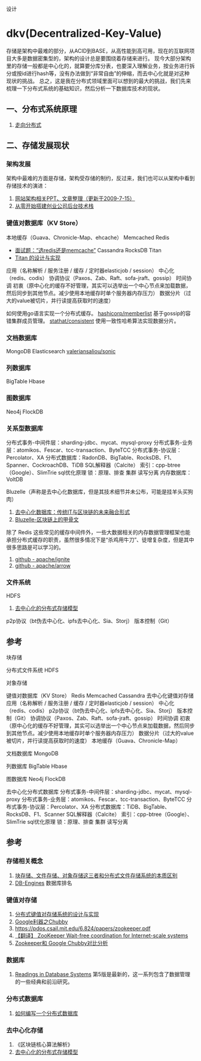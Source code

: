 设计


# dkv(Decentralized-Key-Value)

存储是架构中最难的部分，从ACID到BASE，从高性能到高可用，现在的互联网项目大多是数据密集型的，架构的设计总是要围绕着存储来进行。
现今大部分架构里的存储一般都是中心化的，就算要分库分表，也要深入理解业务，按业务进行拆分或按id进行hash等，没有办法做到“非常自由”的伸缩，而去中心化就是对这种现状的挑战。
总之，这是我在分布式领域里面可以想到的最大的挑战，我们先来梳理一下分布式系统的基础知识，然后分析一下数据库技术的现状。


## 一、分布式系统原理
1. [走向分布式](http://dcaoyuan.github.io/papers/pdfs/Scalability.pdf)


## 二、存储发展现状
### 架构发展
架构中最难的方面是存储，架构受存储的制约，反过来，我们也可以从架构中看到存储技术的演进：
1. [网站架构相关PPT、文章整理（更新于2009-7-15）](http://www.blogjava.net/BlueDavy/archive/2009/04/28/267970.html)
1. [从零开始搭建创业公司后台技术栈](http://ju.outofmemory.cn/entry/351897)

### 键值对数据库（KV Store）
本地缓存（Guava、Chronicle-Map、ehcache）
Memcached
Redis
* [面试题：“选redis还是memcache”](https://juejin.im/post/5cd5174d6fb9a0324e4a53b0)
Cassandra
RocksDB
Titan
* [Titan 的设计与实现](https://www.jianshu.com/p/7d115c8ecb1e)

应用（名称解析 / 服务注册 / 缓存 / 定时器elasticjob / session）
中心化（redis、codis） 
协调协议（Paxos、Zab、Raft、sofa-jraft、gossip）
时间协调
初衷（原中心化的缓存不好管理，其实可以选举出一个中心节点来加载数据，然后同步到其他节点。减少使用本地缓存时单个服务器内存压力）
数据分片（过大的value被切片，并行读提高获取时的速度）

如何使用go语言实现一个分布式缓存。
[hashicorp/memberlist](https://github.com/hashicorp/memberlist)
基于gossip的容错集群成员管理。
[stathat/consistent](https://github.com/stathat/consistent)
使用一致性哈希算法实现数据分片。


### 文档数据库
MongoDB
Elasticsearch
[valeriansaliou/sonic](https://github.com/valeriansaliou/sonic)

### 列数据库
BigTable
Hbase

### 图数据库
Neo4j
FlockDB

### 关系型数据库
分布式事务-中间件层：sharding-jdbc、mycat、mysql-proxy
分布式事务-业务层：atomikos、Fescar、tcc-transaction、ByteTCC
分布式事务-协议层：Percolator、XA
分布式数据库：RadonDB、BigTable、RocksDB、F1、Spanner、CockroachDB、TiDB
SQL解释器（Calcite）
索引：cpp-btree（Google）、SlimTrie
sql优化原理
锁：原理、排查
集群 读写分离
内存数据库：VoltDB

Bluzelle（声称是去中心化数据库，但是其技术细节并未公布，可能是挂羊头买狗肉）
1. [去中心化数据库：传统IT与区块链的未来融合形式](http://www.ymcall.com/artinfo/949446562686071991.html)
1. [Bluzelle-区块链上的甲骨文](https://www.jianshu.com/p/4e0c7ebceb7c)

除了 Redis 这些常见的缓存中间件外，一些大数据相关的内存数据管理框架也能承担分布式缓存的职责，虽然很多情况下是“杀鸡用牛刀”、徒增复杂度，但是其中很多思路是可以学习的。
1. [github - apache/ignite](https://github.com/apache/ignite)
1. [github - apache/arrow](https://github.com/apache/arrow)

### 文件系统
HDFS
1. [去中心化的分布式存储模型](https://www.ixueshu.com/download/bdae7db2d3cee26e14a4dc030e7d94c3.html)

p2p协议（bt伪去中心化、ipfs去中心化、Sia、Storj）
版本控制（Git）


## 参考




块存储


分布式文件系统
HDFS


对象存储


键值对数据库（KV Store）
Redis
Memcached
Cassandra
去中心化键值对存储
应用（名称解析 / 服务注册 / 缓存 / 定时器elasticjob / session）
中心化（redis、codis） p2p协议（bt伪去中心化、ipfs去中心化、Sia、Storj）
版本控制（Git） 协调协议（Paxos、Zab、Raft、sofa-jraft、gossip） 时间协调 初衷（原中心化的缓存不好管理，其实可以选举出一个中心节点来加载数据，然后同步到其他节点。减少使用本地缓存时单个服务器内存压力） 数据分片（过大的value被切片，并行读提高获取时的速度） 本地缓存（Guava、Chronicle-Map）

文档数据库
MongoDB

列数据库
BigTable
Hbase

图数据库
Neo4j
FlockDB

去中心化分布式数据库
分布式事务-中间件层：sharding-jdbc、mycat、mysql-proxy
分布式事务-业务层：atomikos、Fescar、tcc-transaction、ByteTCC
分布式事务-协议层：Percolator、XA
分布式数据库：TiDB、BigTable、RocksDB、F1、Scanner 
SQL解释器（Calcite）
索引：cpp-btree（Google）、SlimTrie
sql优化原理
锁：原理、排查
集群 读写分离


## 参考
### 存储相关概念
1. [块存储、文件存储、对象存储这三者和分布式文件存储系统的本质区别](https://blog.csdn.net/zds05/article/details/79494870)
1. [DB-Engines](db-engines.com)
数据库排名
### 键值对存储
1. [分布式键值对存储系统的设计与实现](https://m.doc88.com/p-8962526015056.html)
1. [Google利器之Chubby](http://blog.csdn.net/historyasamirror/article/details/3870168)
1. https://pdos.csail.mit.edu/6.824/papers/zookeeper.pdf
1. [【翻译】 ZooKeeper Wait-free coordination for Internet-scale systems](https://www.cnblogs.com/xiaodeshan/p/7799442.html)
1. [Zookeeper和 Google Chubby对比分析](https://www.cnblogs.com/grefr/p/6088115.html)
### 数据库
1. [Readings in Database Systems](http://www.redbook.io/index.html)
第5版是最新的，这一系列包含了数据管理的一些经典和前沿研究。
### 分布式数据库
1. [如何编写一个分布式数据库](https://studygolang.com/articles/4860)
### 去中心化存储
1. 《区块链核心算法解析》
1. [去中心化的分布式存储模型](https://www.ixueshu.com/download/bdae7db2d3cee26e14a4dc030e7d94c3.html)



